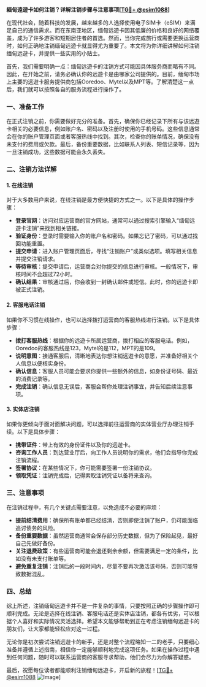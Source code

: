 **緬甸遠遊卡如何注销？详解注销步骤与注意事项[[TG💪+ @esim1088](https://t.me/s/esim1088)]**

在现代社会，随着科技的发展，越来越多的人选择使用电子SIM卡（eSIM）来满足自己的通信需求。而在东南亚地区，缅甸远遊卡因其低廉的价格和良好的网络覆盖，成为了许多游客和短期居住者的首选。然而，当你完成旅行或需要更换运营商时，如何正确地注销缅甸远遊卡就显得尤为重要了。本文将为你详细讲解如何注销缅甸远遊卡，并提供一些实用的小贴士。

首先，我们需要明确一点：缅甸远遊卡的注销方式可能因具体服务商而略有不同。因此，在开始之前，请务必确认你的远遊卡是由哪家公司提供的。目前，缅甸市场上主要的远遊卡服务提供商包括Ooredoo、Mytel以及MPT等。了解清楚这一点后，我们就可以按照各自的服务流程进行操作了。

### 一、准备工作

在正式注销之前，你需要做好充分的准备。首先，确保你已经记录下所有与该远遊卡相关的必要信息，例如账户名、密码以及注册时使用的手机号码。这些信息通常会在你的账户管理页面或者客服热线中找到。其次，检查你的账单情况，确保没有未支付的费用或欠款。最后，备份重要数据，比如联系人列表、短信记录等，因为一旦注销成功，这些数据可能会永久丢失。

### 二、注销方法详解

#### 1. 在线注销

对于大多数用户来说，在线注销是最方便快捷的方式之一。以下是具体的操作步骤：

- **登录官网**：访问对应运营商的官方网站，通常可以通过搜索引擎输入“缅甸远遊卡注销”来找到相关链接。
- **验证身份**：登录时需要输入你的账户名和密码。如果忘记了密码，可以通过找回功能重置。
- **提交申请**：进入账户管理页面后，寻找“注销账户”或类似选项。填写相关信息并提交注销请求。
- **等待审核**：提交申请后，运营商会对你提交的信息进行审核。一般情况下，审核时间不会超过72小时。
- **确认结果**：审核通过后，你会收到一封确认邮件或短信。此时，你的远遊卡即被正式注销。

#### 2. 客服电话注销

如果你不习惯在线操作，也可以选择拨打运营商的客服热线进行注销。以下是具体步骤：

- **拨打客服热线**：根据你的远遊卡所属运营商，拨打相应的客服电话。例如，Ooredoo的客服热线是123，Mytel的是112，MPT的是109。
- **说明意图**：接通客服后，清晰地表达你想注销远遊卡的意愿，并准备好相关个人信息以便核实身份。
- **确认信息**：客服人员可能会要求你提供一些额外的信息，如身份证号码、最近的消费记录等。
- **完成注销**：确认信息无误后，客服会帮你处理注销事宜，并告知后续注意事项。

#### 3. 实体店注销

如果你更倾向于面对面解决问题，可以选择前往运营商的实体营业厅办理注销手续。以下是具体步骤：

- **携带证件**：带上有效的身份证件以及你的远遊卡。
- **咨询工作人员**：到达营业厅后，向工作人员说明你的需求，他们会指导你完成注销流程。
- **签署协议**：在某些情况下，你可能需要签署一份注销协议。
- **领取凭证**：注销完成后，记得索取注销凭证以备将来查询。

### 三、注意事项

在注销过程中，有几个关键点需要注意，以免造成不必要的麻烦：

- **提前结清费用**：确保所有账单都已经结清，否则即使注销了账户，仍可能面临追讨债务的风险。
- **备份重要数据**：虽然运营商通常会保存部分历史数据，但为了保险起见，最好自己先做好备份。
- **关注退费政策**：有些运营商可能会退还剩余余额，但需要满足一定的条件，比如没有未支付账单等。
- **避免重复注销**：注销后的一段时间内，尽量不要再次激活该号码，否则可能导致数据混乱。

### 四、总结

综上所述，注销缅甸远遊卡并不是一件复杂的事情，只要按照正确的步骤操作即可顺利完成。无论是选择在线注销、客服电话还是实体店注销，都各有优劣，可以根据个人喜好和实际情况灵活选择。希望本文能够帮助到正在考虑注销缅甸远遊卡的朋友们，让大家都能轻松应对这一过程。

无论你是初次尝试注销远遊卡的新手，还是对整个流程略知一二的老手，只要细心准备并遵循上述指南，相信你一定能够顺利地完成这项任务。如果在操作过程中遇到任何问题，随时可以联系运营商的客服寻求帮助，他们会尽力为你解答疑惑。

最后，祝愿每位读者都能顺利注销缅甸远遊卡，开启新的旅程！[[TG💪+ @esim1088](https://t.me/s/esim1088) ![Image](https://i.postimg.cc/4NQfJmqS/Snipaste-2025-05-13-00-14-12.png)]